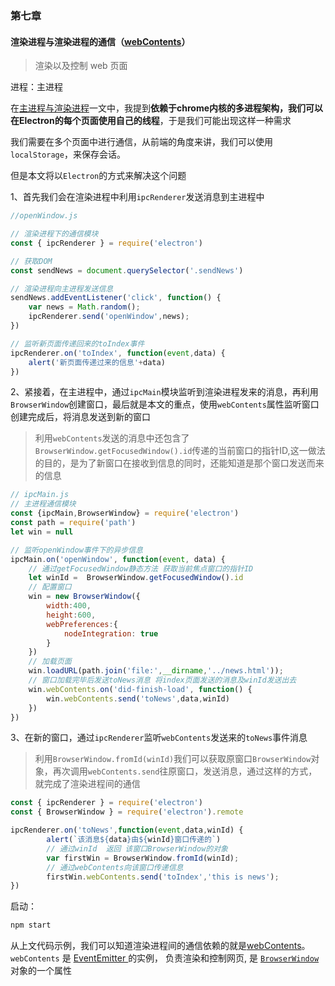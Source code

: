 ### 第七章

#### 渲染进程与渲染进程的通信（[webContents](https://electronjs.org/docs/api/web-contents)）

> 渲染以及控制 web 页面

进程：主进程

在[主进程与渲染进程](https://github.com/luojinxu520/electron-lessons/tree/master/lessons1)一文中，我提到**依赖于chrome内核的多进程架构，我们可以在Electron的每个页面使用自己的线程**，于是我们可能出现这样一种需求

我们需要在多个页面中进行通信，从前端的角度来讲，我们可以使用`localStorage`，来保存会话。

但是本文将以`Electron`的方式来解决这个问题



1、首先我们会在渲染进程中利用`ipcRenderer`发送消息到主进程中

```javascript
//openWindow.js

// 渲染进程下的通信模块
const { ipcRenderer } = require('electron')

// 获取DOM
const sendNews = document.querySelector('.sendNews')

// 渲染进程向主进程发送信息
sendNews.addEventListener('click', function() {
    var news = Math.random();
    ipcRenderer.send('openWindow',news);
})

// 监听新页面传递回来的toIndex事件
ipcRenderer.on('toIndex', function(event,data) {
    alert('新页面传递过来的信息'+data)
})
```

2、紧接着，在主进程中，通过`ipcMain`模块监听到渲染进程发来的消息，再利用`BrowserWindow`创建窗口，最后就是本文的重点，使用`webContents`属性监听窗口创建完成后，将消息发送到新的窗口

> 利用`webContents`发送的消息中还包含了`BrowserWindow.getFocusedWindow().id`传递的当前窗口的指针ID,这一做法的目的，是为了新窗口在接收到信息的同时，还能知道是那个窗口发送而来的信息

```javascript
// ipcMain.js
// 主进程通信模块
const {ipcMain,BrowserWindow} = require('electron')
const path = require('path')
let win = null

// 监听openWindow事件下的异步信息
ipcMain.on('openWindow', function(event, data) {
    // 通过getFocusedWindow静态方法 获取当前焦点窗口的指针ID
    let winId =  BrowserWindow.getFocusedWindow().id
    // 配置窗口
    win = new BrowserWindow({
        width:400,
        height:600,
        webPreferences:{
            nodeIntegration: true
        }
    })
    // 加载页面
    win.loadURL(path.join('file:',__dirname,'../news.html'));
    // 窗口加载完毕后发送toNews消息 将index页面发送的消息及winId发送出去
    win.webContents.on('did-finish-load', function() {
        win.webContents.send('toNews',data,winId)
    })
})

```

3、在新的窗口，通过`ipcRenderer`监听`webContents`发送来的`toNews`事件消息

> 利用`BrowserWindow.fromId(winId)`我们可以获取原窗口`BrowserWindow`对象，再次调用`webContents.send`往原窗口，发送消息，通过这样的方式，就完成了渲染进程间的通信

```javascript
const { ipcRenderer } = require('electron') 
const { BrowserWindow } = require('electron').remote

ipcRenderer.on('toNews',function(event,data,winId) {
        alert(`该消息${data}由${winId}窗口传递的`)
        // 通过winId  返回 该窗口BrowserWindow的对象 
        var firstWin = BrowserWindow.fromId(winId);
        // 通过webContents向该窗口传递信息
        firstWin.webContents.send('toIndex','this is news');
})

```

启动：

```javascript
npm start
```



从上文代码示例，我们可以知道渲染进程间的通信依赖的就是[webContents](https://electronjs.org/docs/api/web-contents#webcontents)。`webContents` 是 [EventEmitter ](https://nodejs.org/api/events.html#events_class_eventemitter)的实例， 负责渲染和控制网页, 是 [`BrowserWindow`](https://electronjs.org/docs/api/browser-window) 对象的一个属性